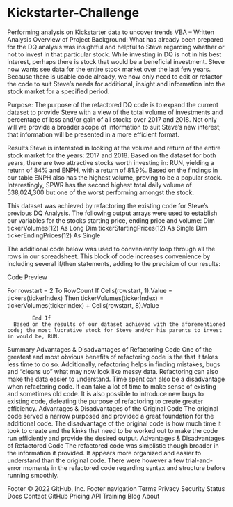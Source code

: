 # Kickstarter-Challenge
Performing analysis on Kickstarter data to uncover trends
VBA – Written Analysis
Overview of Project
Background:
What has already been prepared for the DQ analysis was insightful and helpful to Steve regarding whether or not to invest in that particular stock. While investing in DQ is not in his best interest, perhaps there is stock that would be a beneficial investment. Steve now wants see data for the entire stock market over the last few years. Because there is usable code already, we now only need to edit or refactor the code to suit Steve’s needs for additional, insight and information into the stock market for a specified period. 

Purpose:
The purpose of the refactored DQ code is to expand the current dataset to provide Steve with a view of the total volume of investments and percentage of loss and/or gain of all stocks over 2017 and 2018. Not only will we provide a broader scope of information to suit Steve’s new interest; that information will be presented in a more efficient format. 

Results
Steve is interested in looking at the volume and return of the entire stock market for the years: 2017 and 2018. Based on the dataset for both years, there are two attractive stocks worth investing in: RUN, yielding a return of 84% and ENPH, with a return of 81.9%. Based on the findings in our table ENPH also has the highest volume, proving to be a popular stock. Interestingly, SPWR has the second highest total daily volume of 538,024,300 but one of the worst performing amongst the stock. 
					
This dataset was achieved by refactoring the existing code for Steve’s previous DQ Analysis. The following output arrays were used to establish our variables for the stocks starting price, ending price and volume: 
  Dim tickerVolumes(12) As Long
 Dim tickerStartingPrices(12) As Single
 Dim tickerEndingPrices(12) As Single

The additional code below was used to conveniently loop through all the rows in our spreadsheet. This block of code increases convenience by including several if/then statements, adding to the precision of our results:
       


Code Preview

 For rowstart = 2 To RowCount
           If Cells(rowstart, 1).Value = tickers(tickerIndex) Then
                tickerVolumes(tickerIndex) = tickerVolumes(tickerIndex) + Cells(rowstart, 8).Value
            
            End If
      Based on the results of our dataset achieved with the aforementioned code; the most lucrative stock for Steve and/or his parents to invest in would be, RUN. 
        
Summary
Advantages & Disadvantages of Refactoring Code
One of the greatest and most obvious benefits of refactoring code is the that it takes less time to do so. Additionally, refactoring helps in finding mistakes, bugs and “cleans up” what may now look like messy data. Refactoring can also make the data easier to understand. 
Time spent can also be a disadvantage when refactoring code. It can take a lot of time to make sense of existing and sometimes old code. It is also possible to introduce new bugs to existing code, defeating the purpose of refactoring to create greater efficiency. 
Advantages & Disadvantages of the Original Code
The original code served a narrow purposed and provided a great foundation for the additional code. The disadvantage of the original code is how much time it took to create and the kinks that need to be worked out to make the code run efficiently and provide the desired output. 
Advantages & Disadvantages of Refactored Code
The refactored code was simplistic though broader in the information it provided. It appears more organized and easier to understand than the original code. There were however a few trial-and-error moments in the refactored code regarding syntax and structure before running smoothly. 
 

Footer
© 2022 GitHub, Inc.
Footer navigation
Terms
Privacy
Security
Status
Docs
Contact GitHub
Pricing
API
Training
Blog
About
